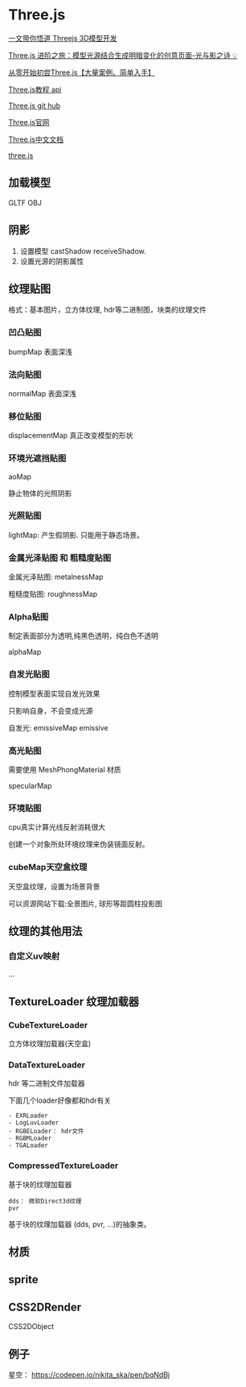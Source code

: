 # Three.js

[一文带你悟道 Threejs 3D模型开发](https://juejin.cn/post/7170868138068672548)

[Three.js 进阶之旅：模型光源结合生成明暗变化的创意页面-光与影之诗 💡](https://juejin.cn/post/7148969678642102286#heading-27)

[从零开始初尝Three.js【大量案例、简单入手】](https://juejin.cn/post/6844904177345232903)

[Three.js教程 api](http://www.webgl3d.cn/Three.js/?_blank)

[Three.js git hub](https://github.com/mrdoob/three.js/?_blank)

[Three.js官网](https://threejs.org/?_blank)

[Three.js中文文档](http://www.yanhuangxueyuan.com/threejs/docs/index.html?_blank)

[three.js](https://threejs.org/docs/index.html#manual/zh/introduction/Creating-a-scene)

## 加载模型

GLTF OBJ

## 阴影

1. 设置模型 castShadow receiveShadow.
2. 设置光源的阴影属性

## 纹理贴图

格式：基本图片，立方体纹理, hdr等二进制图，块类的纹理文件

### 凹凸贴图

bumpMap 表面深浅

### 法向贴图

normalMap 表面深浅

### 移位贴图

displacementMap 真正改变模型的形状

### 环境光遮挡贴图

aoMap

静止物体的光照阴影

### 光照贴图

lightMap: 产生假阴影. 只能用于静态场景。

### 金属光泽贴图 和 粗糙度贴图

金属光泽贴图: metalnessMap

粗糙度贴图: roughnessMap

### Alpha贴图

制定表面部分为透明,纯黑色透明，纯白色不透明

alphaMap

### 自发光贴图

控制模型表面实现自发光效果

只影响自身，不会变成光源

自发光: emissiveMap emissive

### 高光贴图

需要使用 MeshPhongMaterial 材质

specularMap

### 环境贴图

cpu真实计算光线反射消耗很大

创建一个对象所处环境纹理来伪装镜面反射。

### cubeMap天空盒纹理

天空盒纹理，设置为场景背景

可以资源网站下载:全景图片, 球形等距圆柱投影图

## 纹理的其他用法

### 自定义uv映射

...

## TextureLoader 纹理加载器

### CubeTextureLoader

立方体纹理加载器(天空盒)

### DataTextureLoader

hdr 等二进制文件加载器

下面几个loader好像都和hdr有关

```
- EXRLoader
- LogLuvLoader
- RGBELoader： hdr文件
- RGBMLoader
- TGALoader
```

### CompressedTextureLoader

基于块的纹理加载器

```
dds： 微软Direct3d纹理
pvr
```

基于块的纹理加载器 (dds, pvr, ...)的抽象类。

## 材质

## sprite

## CSS2DRender

CSS2DObject

## 例子

星空： <https://codepen.io/nikita_ska/pen/bqNdBj>
